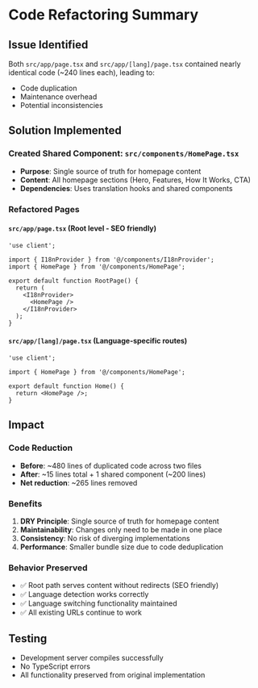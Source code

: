# Code Refactoring Summary

## Issue Identified
Both `src/app/page.tsx` and `src/app/[lang]/page.tsx` contained nearly identical code (~240 lines each), leading to:
- Code duplication
- Maintenance overhead
- Potential inconsistencies

## Solution Implemented

### Created Shared Component: `src/components/HomePage.tsx`
- **Purpose**: Single source of truth for homepage content
- **Content**: All homepage sections (Hero, Features, How It Works, CTA)
- **Dependencies**: Uses translation hooks and shared components

### Refactored Pages

#### `src/app/page.tsx` (Root level - SEO friendly)
```tsx
'use client';

import { I18nProvider } from '@/components/I18nProvider';
import { HomePage } from '@/components/HomePage';

export default function RootPage() {
  return (
    <I18nProvider>
      <HomePage />
    </I18nProvider>
  );
}
```

#### `src/app/[lang]/page.tsx` (Language-specific routes)
```tsx
'use client';

import { HomePage } from '@/components/HomePage';

export default function Home() {
  return <HomePage />;
}
```

## Impact

### Code Reduction
- **Before**: ~480 lines of duplicated code across two files
- **After**: ~15 lines total + 1 shared component (~200 lines)
- **Net reduction**: ~265 lines removed

### Benefits
1. **DRY Principle**: Single source of truth for homepage content
2. **Maintainability**: Changes only need to be made in one place
3. **Consistency**: No risk of diverging implementations
4. **Performance**: Smaller bundle size due to code deduplication

### Behavior Preserved
- ✅ Root path serves content without redirects (SEO friendly)
- ✅ Language detection works correctly
- ✅ Language switching functionality maintained
- ✅ All existing URLs continue to work

## Testing
- Development server compiles successfully
- No TypeScript errors
- All functionality preserved from original implementation
